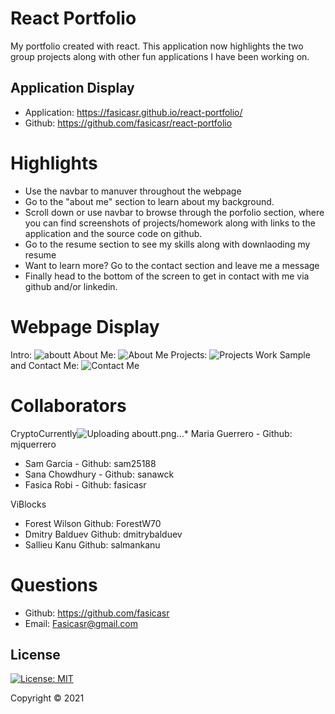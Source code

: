 # React Portfolio

My portfolio created with react. This application now highlights the two group projects along with other fun applications I have been working on.

## Application Display  

* Application: https://fasicasr.github.io/react-portfolio/
* Github: https://github.com/fasicasr/react-portfolio

# Highlights 

* Use the navbar to manuver throughout the webpage 
* Go to the "about me" section to learn about my background.
* Scroll down or use navbar to browse through the porfolio section, where you can find screenshots of projects/homework along with links to the application and the source code on github.
* Go to the resume section to see my skills along with downlaoding my resume 
* Want to learn more? Go to the contact section and leave me a message 
* Finally head to the bottom of the screen to get in contact with me via github and/or linkedin.

# Webpage Display 

Intro:
![aboutt](https://user-images.githubusercontent.com/78572507/127586878-66e6cf11-6de5-41fa-a6e7-c74cc469c5da.png)
About Me:
![About Me](./images/aboutme.png)
Projects:
![Projects](./images/projects.png)
Work Sample and Contact Me:
![Contact Me](./images/workcontact.png)



# Collaborators

CryptoCurrently![Uploading aboutt.png…]()* Maria Guerrero - Github: mjquerrero
* Sam Garcia - Github: sam25188
* Sana Chowdhury - Github: sanawck
* Fasica Robi - Github: fasicasr

ViBlocks
* Forest Wilson Github: ForestW70 
* Dmitry Balduev Github: dmitrybalduev 
* Sallieu Kanu Github: salmankanu 


# Questions

* Github: https://github.com/fasicasr
* Email: Fasicasr@gmail.com

## License

[![License: MIT](https://img.shields.io/badge/License-MIT-yellow.svg)](https://opensource.org/licenses/MIT)

Copyright © 2021 
